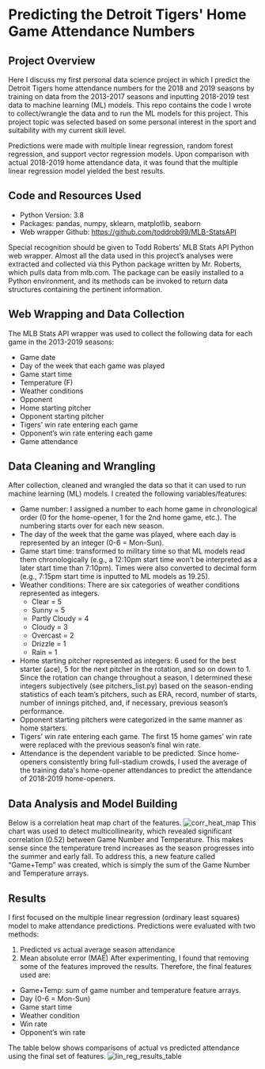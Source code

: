 # Predicting the Detroit Tigers' Home Game Attendance Numbers
## Project Overview
Here I discuss my first personal data science project in which I predict the Detroit Tigers home attendance numbers for the 2018 and 2019 seasons by training on data from the 2013-2017 seasons and inputting 2018-2019 test data to machine learning (ML) models. This repo contains the code I wrote to collect/wrangle the data and to run the ML models for this project. This project topic was selected based on some personal interest in the sport and suitability with my current skill level.

Predictions were made with multiple linear regression, random forest regression, and support vector regression models. Upon comparison with actual 2018-2019 home attendance data, it was found that the multiple linear regression model yielded the best results.

## Code and Resources Used
- Python Version: 3.8
- Packages: pandas, numpy, sklearn, matplotlib, seaborn
- Web wrapper Github: https://github.com/toddrob99/MLB-StatsAPI

Special recognition should be given to Todd Roberts’ MLB Stats API Python web wrapper. Almost all the data used in this project’s analyses were extracted and collected via this Python package written by Mr. Roberts, which pulls data from mlb.com. The package can be easily installed to a Python environment, and its methods can be invoked to return data structures containing the pertinent information.

## Web Wrapping and Data Collection
The MLB Stats API wrapper was used to collect the following data for each game in the 2013-2019 seasons:
- Game date
- Day of the week that each game was played
- Game start time
- Temperature (F)
- Weather conditions
- Opponent
- Home starting pitcher
- Opponent starting pitcher
- Tigers’ win rate entering each game
- Opponent’s win rate entering each game
- Game attendance

## Data Cleaning and Wrangling
After collection, cleaned and wrangled the data so that it can used to run machine learning (ML) models. I created the following variables/features:
- Game number: I assigned a number to each home game in chronological order (0 for the home-opener, 1 for the 2nd home game, etc.). The numbering starts over for each new season.
- The day of the week that the game was played, where each day is represented by an integer (0-6 = Mon-Sun).
- Game start time: transformed to military time so that ML models read them chronologically (e.g., a 12:10pm start time won’t be interpreted as a later start time than 7:10pm). Times were also converted to decimal form (e.g., 7:15pm start time is inputted to ML models as 19.25).
- Weather conditions: There are six categories of weather conditions represented as integers.
  - Clear = 5
  - Sunny = 5
  - Partly Cloudy = 4
  - Cloudy = 3
  - Overcast = 2
  - Drizzle = 1
  - Rain = 1
- Home starting pitcher represented as integers: 6 used for the best starter (ace), 5 for the next pitcher in the rotation, and so on down to 1. Since the rotation can change throughout a season, I determined these integers subjectively (see pitchers_list.py) based on the season-ending statistics of each team’s pitchers, such as ERA, record, number of starts, number of innings pitched, and, if necessary, previous season’s performance.
- Opponent starting pitchers were categorized in the same manner as home starters.
- Tigers’ win rate entering each game. The first 15 home games’ win rate were replaced with the previous season’s final win rate.
- Attendance is the dependent variable to be predicted. Since home-openers consistently bring full-stadium crowds, I used the average of the training data's home-opener attendances to predict the attendance of 2018-2019 home-openers.

## Data Analysis and Model Building
Below is a correlation heat map chart of the features.
![corr_heat_map](https://user-images.githubusercontent.com/90481059/160762654-e788cafe-069a-46e3-af80-bdb28d460790.png)
This chart was used to detect multicollinearity, which revealed significant correlation (0.52) between Game Number and Temperature. This makes sense since the temperature trend increases as the season progresses into the summer and early fall. To address this, a new feature called “Game+Temp” was created, which is simply the sum of the Game Number and Temperature arrays.

## Results
I first focused on the multiple linear regression (ordinary least squares) model to make attendance predictions. Predictions were evaluated with two methods:
1.	Predicted vs actual average season attendance
2.	Mean absolute error (MAE)
After experimenting, I found that removing some of the features improved the results. Therefore, the final features used are:
- Game+Temp: sum of game number and temperature feature arrays.
- Day (0-6 = Mon-Sun)
- Game start time
- Weather condition
- Win rate
- Opponent’s win rate
 
The table below shows comparisons of actual vs predicted attendance using the final set of features.
![lin_reg_results_table](https://user-images.githubusercontent.com/90481059/160764840-46752dd7-1dad-4d17-9097-e90b0efa2cd0.PNG)
